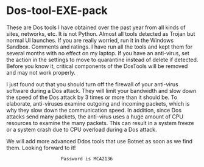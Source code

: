 # Dos-tool-EXE-pack
These are Dos tools I have obtained over the past year from all kinds of sites, networks, etc. It is not Python. Almost all tools detected as Trojan but normal UI launches. If you are really worried, run it in the Windows Sandbox. Comments and ratings.
I have run all the tools and kept them for several months with no effect on my laptop. If you have an anti-virus, set the action in the settings to move to quarantine instead of delete if detected. Before you know it, critical components of the DosTools will be removed and may not work properly.

I just found out that you should turn off the firewall of your anti-virus software during a Dos attack. They will limit your bandwidth and slow down the speed of the Dos attack by 3 times or more than it should be.
To elaborate, anti-viruses examine outgoing and incoming packets, which is why they slow down the communication speed.
In addition, since Dos attacks send many packets, the anti-virus uses a huge amount of CPU resources to examine the many packets. This can result in a system freeze or a system crash due to CPU overload during a Dos attack.

We will add more advanced Ddos tools that use Botnet as soon as we find them.
Looking forward to it!


                        Password is MCA2136
